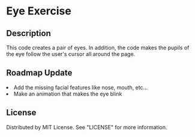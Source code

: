 <h1> Eye Exercise </h1>

## Description
This code creates a pair of eyes. In addition, the code makes the pupils of the eye follow the user's cursor all around the page.

## Roadmap Update
<li> Add the missing facial features like nose, mouth, etc...  </li>
<li> Make an animation that makes the eye blink </li>

## License

Distributed by MIT License. See "LICENSE" for more information.
